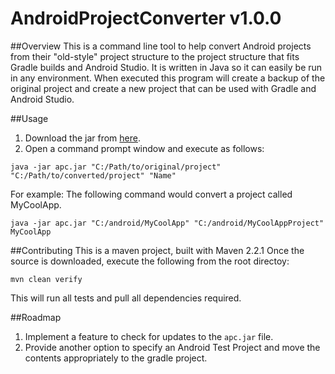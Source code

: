 AndroidProjectConverter v1.0.0
=======================

##Overview
This is a command line tool to help convert Android projects from their "old-style" project structure to the project structure that fits Gradle builds and Android Studio.
It is written in Java so it can easily be run in any environment. When executed this program will create a backup of the original project and create a new project that can be used with Gradle and Android Studio.

##Usage
1. Download the jar from [here](http://google.com).
2. Open a command prompt window and execute as follows:

```shell
java -jar apc.jar "C:/Path/to/original/project" "C:/Path/to/converted/project" "Name"
```

For example: The following command would convert a project called MyCoolApp.
```shell
java -jar apc.jar "C:/android/MyCoolApp" "C:/android/MyCoolAppProject" MyCoolApp
```

##Contributing
This is a maven project, built with Maven 2.2.1
Once the source is downloaded, execute the following from the root directoy:
```shell
mvn clean verify
```
This will run all tests and pull all dependencies required.

##Roadmap
1. Implement a feature to check for updates to the `apc.jar` file.
2. Provide another option to specify an Android Test Project and move the contents appropriately to the gradle project.
